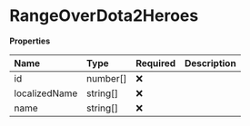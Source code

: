 # RangeOverDota2Heroes

**Properties**

| Name          | Type     | Required | Description |
| :------------ | :------- | :------- | :---------- |
| id            | number[] | ❌       |             |
| localizedName | string[] | ❌       |             |
| name          | string[] | ❌       |             |

<!-- This file was generated by liblab | https://liblab.com/ -->
